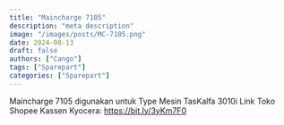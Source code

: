 ```yaml
---
title: "Maincharge 7105"
description: "meta description"
image: "/images/posts/MC-7105.png"
date: 2024-08-13
draft: false
authors: ["Cango"]
tags: ["Sparepart"]
categories: ["Sparepart"]
---
```


Maincharge 7105 digunakan untuk Type Mesin TasKalfa 3010i
Link Toko Shopee Kassen Kyocera: https://bit.ly/3yKm7F0
